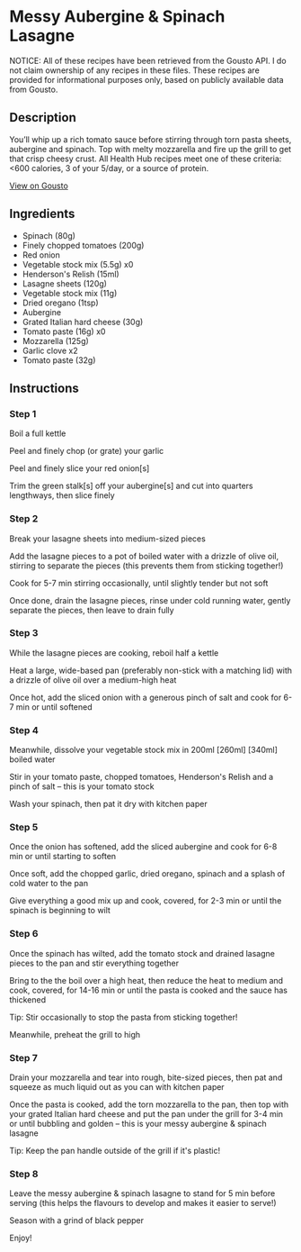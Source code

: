 # Messy Aubergine & Spinach Lasagne

NOTICE: All of these recipes have been retrieved from the Gousto API. I do not claim ownership of any recipes in these files. These recipes are provided for informational purposes only, based on publicly available data from Gousto.

## Description

You’ll whip up a rich tomato sauce before stirring through torn pasta sheets, aubergine and spinach. Top with melty mozzarella and fire up the grill to get that crisp cheesy crust. All Health Hub recipes meet one of these criteria: <600 calories, 3 of your 5/day, or a source of protein.


[View on Gousto](https://www.gousto.co.uk/recipes/cookbook/messy-one-pot-aubergine-spinach-lasagne)

## Ingredients

- Spinach (80g)
- Finely chopped tomatoes (200g)
- Red onion
- Vegetable stock mix (5.5g) x0
- Henderson's Relish (15ml)
- Lasagne sheets (120g)
- Vegetable stock mix (11g)
- Dried oregano (1tsp)
- Aubergine
- Grated Italian hard cheese (30g)
- Tomato paste (16g) x0
- Mozzarella (125g)
- Garlic clove x2
- Tomato paste (32g)

## Instructions


### Step 1

Boil a full kettle

Peel and finely chop (or grate) your garlic

Peel and finely slice your red onion[s]

Trim the green stalk[s] off your aubergine[s] and cut into quarters lengthways, then slice finely


### Step 2

Break your lasagne sheets into medium-sized pieces

Add the lasagne pieces to a pot of boiled water with a drizzle of olive oil, stirring to separate the pieces (this prevents them from sticking together!)

Cook for 5-7 min stirring occasionally, until slightly tender but not soft

Once done, drain the lasagne pieces, rinse under cold running water, gently separate the pieces, then leave to drain fully


### Step 3

While the lasagne pieces are cooking, reboil half a kettle

Heat a large, wide-based pan (preferably non-stick with a matching lid) with a drizzle of olive oil over a medium-high heat

Once hot, add the sliced onion with a generous pinch of salt and cook for 6-7 min or until softened


### Step 4

Meanwhile, dissolve your vegetable stock mix in 200ml<span class="text-purple"> [260ml]</span><span class="text-danger"> [340ml]</span> boiled water

Stir in your tomato paste, chopped tomatoes, Henderson's Relish and a pinch of salt – this is your tomato stock

Wash your spinach, then pat it dry with kitchen paper


### Step 5

Once the onion has softened, add the sliced aubergine and cook for 6-8 min or until starting to soften

Once soft, add the chopped garlic, dried oregano, spinach and a splash of cold water to the pan

Give everything a good mix up and cook, covered, for 2-3 min or until the spinach is beginning to wilt


### Step 6

Once the spinach has wilted, add the tomato stock and drained lasagne pieces to the pan and stir everything together

Bring to the the boil over a high heat, then reduce the heat to medium and cook, covered, for 14-16 min or until the pasta is cooked and the sauce has thickened

Tip: Stir occasionally to stop the pasta from sticking together!

Meanwhile, preheat the grill to high


### Step 7

Drain your mozzarella and tear into rough, bite-sized pieces, then pat and squeeze as much liquid out as you can with kitchen paper

Once the pasta is cooked, add the torn mozzarella to the pan, then top with your grated Italian hard cheese and put the pan under the grill for 3-4 min or until bubbling and golden – this is your messy aubergine & spinach lasagne

Tip: Keep the pan handle outside of the grill if it's plastic!

### Step 8

Leave the messy aubergine & spinach lasagne to stand for 5 min before serving (this helps the flavours to develop and makes it easier to serve!)

Season with a grind of black pepper

Enjoy!

